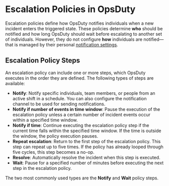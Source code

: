 # Escalation Policies in OpsDuty

Escalation policies define how OpsDuty notifies individuals when a new incident
enters the triggered state. These policies determine **who** should be notified
and how long OpsDuty should wait before escalating to another set of
individuals. However, they do not configure **how** individuals are
notified—that is managed by their personal
[notification settings](../users/settings.md#notifications).

## Escalation Policy Steps

An escalation policy can include one or more steps, which OpsDuty executes in
the order they are defined. The following types of steps are available:

- **Notify**: Notify specific individuals, team members, or people from an
  active shift in a schedule. You can also configure the notification channel to
  be used for sending notifications.
- **Notify if number of events in time window**: Pause the execution of the
  escalation policy unless a certain number of incident events occur within a
  specified time window.
- **Notify if time**: Continue executing the escalation policy step if the
  current time falls within the specified time window. If the time is outside
  the window, the policy execution pauses.
- **Repeat escalation**: Return to the first step of the escalation policy. This
  step can repeat up to five times. If the policy has already looped through
  five cycles, this step becomes a no-op.
- **Resolve**: Automatically resolve the incident when this step is executed.
- **Wait**: Pause for a specified number of minutes before executing the next
  step in the escalation policy.

The two most commonly used types are the **Notify** and **Wait** policy steps.
